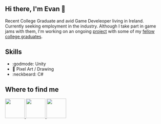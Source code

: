 ## Hi there, I'm Evan 👋

Recent College Graduate and avid Game Develeoper living in Ireland. Currently seeking employment in the industry. Although I take part in game jams with them, I'm working on an ongoing [project](https://github.com/Entertainment-Systems/Employee-of-the-Month) with some of my [fellow college graduates](https://github.com/Entertainment-Systems).

## Skills

- :godmode: Unity
- 🎨 Pixel Art / Drawing
- :neckbeard: C#

## Where to find me
<p>
  <a href="https://www.instagram.com/username_textfield">
    <img width="64" src="https://upload.wikimedia.org/wikipedia/commons/thumb/e/e7/Instagram_logo_2016.svg/768px-Instagram_logo_2016.svg.png" />
  </a>
  <a href="https://www.linkedin.com/in/evan-mcconnell-082231185/">
    <img width="64" src="https://www.smartmedia.ie/wp-content/uploads/2020/08/LinkedIn-Logo.png" />
  </a>  
  <a href="https://evanmcconnell.itch.io/">
    <img width="64" src="https://static.itch.io/images/itchio-textless-white.svg" />
  </a>
</p>
<!--
**EvanMcConnell/evanmcconnell** is a ✨ _special_ ✨ repository because its `README.md` (this file) appears on your GitHub profile.

Here are some ideas to get you started:

- 🔭 I’m currently working on ...
- 🌱 I’m currently learning ...
- 👯 I’m looking to collaborate on ...
- 🤔 I’m looking for help with ...
- 💬 Ask me about ...
- 📫 How to reach me: ...
- 😄 Pronouns: ...
- ⚡ Fun fact: ...
-->
